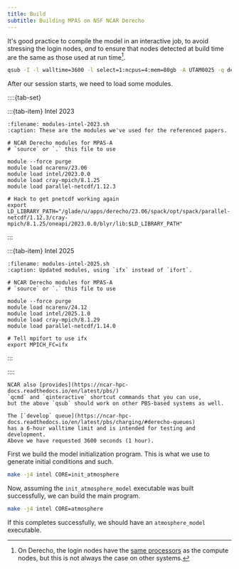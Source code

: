 ```yaml
---
title: Build
subtitle: Building MPAS on NSF NCAR Derecho
---
```


It's good practice to compile the model in an interactive job,
to avoid stressing the login nodes,
_and_ to ensure that nodes detected at build time are the same as those used at run time[^derecho-nodes].

[^derecho-nodes]:
    On Derecho, the login nodes have the
    [same processors](https://ncar-hpc-docs.readthedocs.io/en/latest/compute-systems/derecho/#derecho-hardware)
    as the compute nodes, but this is not always the case on other systems.

```bash
qsub -I -l walltime=3600 -l select=1:ncpus=4:mem=80gb -A UTAM0025 -q develop
```

After our session starts, we need to load some modules.

::::{tab-set}

:::{tab-item} Intel 2023

```{code} bash
:filename: modules-intel-2023.sh
:caption: These are the modules we've used for the referenced papers.

# NCAR Derecho modules for MPAS-A
# `source` or `.` this file to use

module --force purge
module load ncarenv/23.06
module load intel/2023.0.0
module load cray-mpich/8.1.25
module load parallel-netcdf/1.12.3

# Hack to get pnetcdf working again
export LD_LIBRARY_PATH="/glade/u/apps/derecho/23.06/spack/opt/spack/parallel-netcdf/1.12.3/cray-mpich/8.1.25/oneapi/2023.0.0/blyr/lib:$LD_LIBRARY_PATH"
```

:::

:::{tab-item} Intel 2025

```{code} bash
:filename: modules-intel-2025.sh
:caption: Updated modules, using `ifx` instead of `ifort`.

# NCAR Derecho modules for MPAS-A
# `source` or `.` this file to use

module --force purge
module load ncarenv/24.12
module load intel/2025.1.0
module load cray-mpich/8.1.29
module load parallel-netcdf/1.14.0

# Tell mpifort to use ifx
export MPICH_FC=ifx
```

:::

::::

```{tip}
NCAR also [provides](https://ncar-hpc-docs.readthedocs.io/en/latest/pbs/)
`qcmd` and `qinteractive` shortcut commands that you can use,
but the above `qsub` should work on other PBS-based systems as well.

The [`develop` queue](https://ncar-hpc-docs.readthedocs.io/en/latest/pbs/charging/#derecho-queues)
has a 6-hour walltime limit and is intended for testing and development.
Above we have requested 3600 seconds (1 hour).
```

First we build the model initialization program.
This is what we use to generate initial conditions and such.

```bash
make -j4 intel CORE=init_atmosphere
```

Now, assuming the `init_atmosphere_model` executable was built successfully,
we can build the main program.

```bash
make -j4 intel CORE=atmosphere
```

If this completes successfully, we should have an `atmosphere_model` executable.
